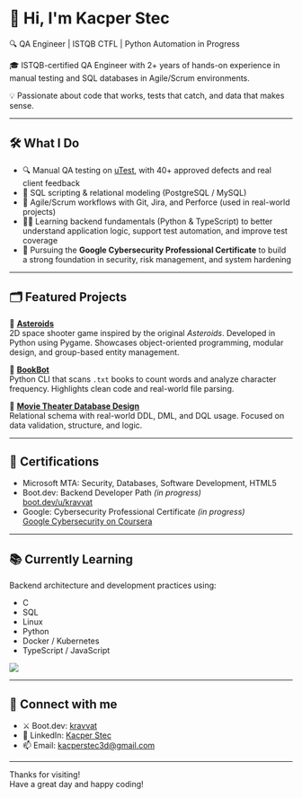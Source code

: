 # 👋 Hi, I'm Kacper Stec

🔍 QA Engineer | ISTQB CTFL | Python Automation in Progress 

🎓 ISTQB-certified QA Engineer with 2+ years of hands-on experience in manual testing and SQL databases in Agile/Scrum environments. 

💡 Passionate about code that works, tests that catch, and data that makes sense.

---

## 🛠️ What I Do

- 🔍 Manual QA testing on [uTest](https://www.utest.com/), with 40+ approved defects and real client feedback  
- 🧮 SQL scripting & relational modeling (PostgreSQL / MySQL)  
- 🧠 Agile/Scrum workflows with Git, Jira, and Perforce (used in real-world projects)  
- 👨‍💻 Learning backend fundamentals (Python & TypeScript) to better understand application logic, support test automation, and improve test coverage  
- 🔐 Pursuing the **Google Cybersecurity Professional Certificate** to build a strong foundation in security, risk management, and system hardening

---

## 🗂 Featured Projects

🐍 **[Asteroids](https://github.com/kravvat/asteroids)**  
2D space shooter game inspired by the original *Asteroids*. Developed in Python using Pygame. Showcases object-oriented programming, modular design, and group-based entity management.

🐍 **[BookBot](https://github.com/kravvat/bookbot)**  
Python CLI that scans `.txt` books to count words and analyze character frequency. Highlights clean code and real-world file parsing.

🐘 **[Movie Theater Database Design](https://github.com/kravvat/movie-theater-database-design)**  
Relational schema with real-world DDL, DML, and DQL usage. Focused on data validation, structure, and logic.

---

## 📜 Certifications

- Microsoft MTA: Security, Databases, Software Development, HTML5  
- Boot.dev: Backend Developer Path *(in progress)*  
  [boot.dev/u/kravvat](https://www.boot.dev/u/kravvat)  
- Google: Cybersecurity Professional Certificate *(in progress)*  
  [Google Cybersecurity on Coursera](https://www.coursera.org/professional-certificates/google-cybersecurity)

---

## 📚 Currently Learning

Backend architecture and development practices using:
- C
- SQL
- Linux
- Python
- Docker / Kubernetes
- TypeScript / JavaScript

<p align="left">
  <img src="https://api.boot.dev/v1/users/public/9a95d883-505f-4dba-a30c-bbeb4235d875/thumbnail" >
</p>

---

## 🔗 Connect with me

- ⚔️ Boot.dev: [kravvat](https://www.boot.dev/u/kravvat)  
- 💼 LinkedIn: [Kacper Stec](https://www.linkedin.com/in/kacper-stec/)  
- 📫 Email: kacperstec3d@gmail.com  

---

Thanks for visiting!  
Have a great day and happy coding!
